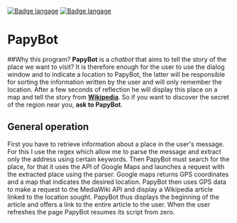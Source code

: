 [![Badge langage](https://img.shields.io/static/v1?label=langage&message=Français&color=blue)](https://github.com/GuillaumeStaub/PapyBot/blob/master/README_fr.md)
[![Badge langage](https://img.shields.io/static/v1?label=langage&message=English&color=blue)](https://github.com/GuillaumeStaub/PapyBot/blob/master/README.md)

# PapyBot

##Why this program?
**PapyBot** is a *chatbot* that aims to tell the story of the place we want to visit?
It is therefore enough for the user to use the dialog window and to indicate a location to PapyBot, the latter will be responsible for sorting the information written by the user and will only remember the location. After a few seconds of reflection he will display this place on a map and tell the story from [**Wikipedia**](https://fr.wikipedia.org/wiki/Wikipédia:Accueil_principal).
So if you want to discover the secret of the region near you, **ask to PapyBot**.

## General operation
First you have to retrieve information about a place in the user's message. For this I use the regex which allow me to parse the message and extract only the address using certain keywords. Then PapyBot must search for the place, for that it uses the API of Google Maps and launches a request with the extracted place using the parser. Google maps returns GPS coordinates and a map that indicates the desired location. PapyBot then uses GPS data to make a request to the MediaWiki API and display a Wikipedia article linked to the location sought. PapyBot thus displays the beginning of the article and offers a link to the entire article to the user. When the user refreshes the page PapyBot resumes its script from zero.